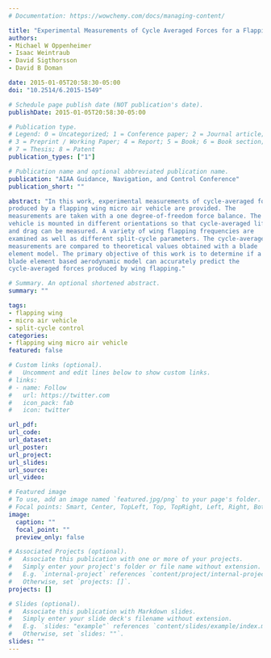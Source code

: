 ```yaml
---
# Documentation: https://wowchemy.com/docs/managing-content/

title: "Experimental Measurements of Cycle Averaged Forces for a Flapping Wing Vehicle"
authors: 
- Michael W Oppenheimer
- Isaac Weintraub
- David Sigthorsson
- David B Doman

date: 2015-01-05T20:58:30-05:00
doi: "10.2514/6.2015-1549"

# Schedule page publish date (NOT publication's date).
publishDate: 2015-01-05T20:58:30-05:00

# Publication type.
# Legend: 0 = Uncategorized; 1 = Conference paper; 2 = Journal article;
# 3 = Preprint / Working Paper; 4 = Report; 5 = Book; 6 = Book section;
# 7 = Thesis; 8 = Patent
publication_types: ["1"]

# Publication name and optional abbreviated publication name.
publication: "AIAA Guidance, Navigation, and Control Conference"
publication_short: ""

abstract: "In this work, experimental measurements of cycle-averaged forces
produced by a flapping wing micro air vehicle are provided. The
measurements are taken with a one degree-of-freedom force balance. The
vehicle is mounted in different orientations so that cycle-averaged lift
and drag can be measured. A variety of wing flapping frequencies are
examined as well as different split-cycle parameters. The cycle-averaged
measurements are compared to theoretical values obtained with a blade
element model. The primary objective of this work is to determine if a
blade element based aerodynamic model can accurately predict the
cycle-averaged forces produced by wing flapping."

# Summary. An optional shortened abstract.
summary: ""

tags:
- flapping wing 
- micro air vehicle
- split-cycle control
categories: 
- flapping wing micro air vehicle
featured: false

# Custom links (optional).
#   Uncomment and edit lines below to show custom links.
# links:
# - name: Follow
#   url: https://twitter.com
#   icon_pack: fab
#   icon: twitter

url_pdf:
url_code:
url_dataset:
url_poster:
url_project:
url_slides:
url_source:
url_video:

# Featured image
# To use, add an image named `featured.jpg/png` to your page's folder. 
# Focal points: Smart, Center, TopLeft, Top, TopRight, Left, Right, BottomLeft, Bottom, BottomRight.
image:
  caption: ""
  focal_point: ""
  preview_only: false

# Associated Projects (optional).
#   Associate this publication with one or more of your projects.
#   Simply enter your project's folder or file name without extension.
#   E.g. `internal-project` references `content/project/internal-project/index.md`.
#   Otherwise, set `projects: []`.
projects: []

# Slides (optional).
#   Associate this publication with Markdown slides.
#   Simply enter your slide deck's filename without extension.
#   E.g. `slides: "example"` references `content/slides/example/index.md`.
#   Otherwise, set `slides: ""`.
slides: ""
---
```


